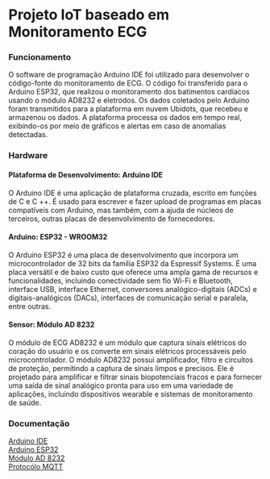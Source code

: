 # Projeto IoT baseado em Monitoramento ECG

### Funcionamento
O software de programação Arduino IDE foi utilizado para desenvolver o código-fonte do monitoramento de ECG. O código foi transferido para o Arduino ESP32, que realizou o monitoramento dos batimentos cardíacos usando o módulo AD8232 e eletrodos. Os dados coletados pelo Arduino foram transmitidos para a plataforma em nuvem Ubidots, que recebeu e armazenou os dados. A plataforma processa os dados em tempo real, exibindo-os por meio de gráficos e alertas em caso de anomalias detectadas.<br>

### Hardware
#### Plataforma de Desenvolvimento: Arduino IDE <br>
O Arduino IDE é uma aplicação de plataforma cruzada, escrito em funções de C e C ++. É usado para escrever e fazer upload de programas em placas compatíveis com Arduino, mas também, com a ajuda de núcleos de terceiros, outras placas de desenvolvimento de fornecedores. <br>

#### Arduino: ESP32 - WROOM32 <br>
O Arduino ESP32 é uma placa de desenvolvimento que incorpora um microcontrolador de 32 bits da família ESP32 da Espressif Systems. É uma placa versátil e de baixo custo que oferece uma ampla gama de recursos e funcionalidades, incluindo conectividade sem fio Wi-Fi e Bluetooth, interface USB, interface Ethernet, conversores analógico-digitais (ADCs) e digitais-analógicos (DACs), interfaces de comunicação serial e paralela, entre outras. <br>

#### Sensor: Módulo AD 8232 <br>
O módulo de ECG AD8232 é um módulo que captura sinais elétricos do coração do usuário e os converte em sinais elétricos processáveis pelo microcontrolador. O módulo AD8232 possui amplificador, filtro e circuitos de proteção, permitindo a captura de sinais limpos e precisos. Ele é projetado para amplificar e filtrar sinais biopotenciais fracos e para fornecer uma saída de sinal analógico pronta para uso em uma variedade de aplicações, incluindo dispositivos wearable e sistemas de monitoramento de saúde. <br>

### Documentação <br>

<a href="https://www.arduino.cc/reference/pt/">Arduino IDE</a><br>
<a href="https://docs.espressif.com/projects/esp-idf/en/latest/esp32/get-started/index.html">Arduino ESP32</a><br>
<a href="https://www.analog.com/media/en/technical-documentation/data-sheets/ad8232.pdf">Módulo AD 8232</a><br>
<a href="http://docs.oasis-open.org/mqtt/mqtt/v3.1.1/os/mqtt-v3.1.1-os.pdf">Protocólo MQTT</a><br>
